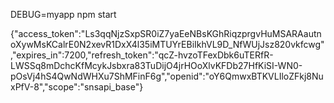 DEBUG=myapp npm start


{"access_token":"Ls3qqNjzSxpSR0iZ7yaEeNBsKGhRiqzprgvHuMSARAautnoXywMsKCalrE0N2xevR1DxX4l35iMTUYrEBiIkhVL9D_NfWUjJsz820vkfcwg","expires_in":7200,"refresh_token":"qcZ-hvzoTFexDbk6uTERfR-LWSSq8mDchcKfMcykJsbxra83TuDijO4jrHOoXlvKFDb27HfKiSI-WN0-pOsVj4hS4QwNdWHXu7ShMFinF6g","openid":"oY6QmwxBTKVLIloZFkj8NuxPfV-8","scope":"snsapi_base"}